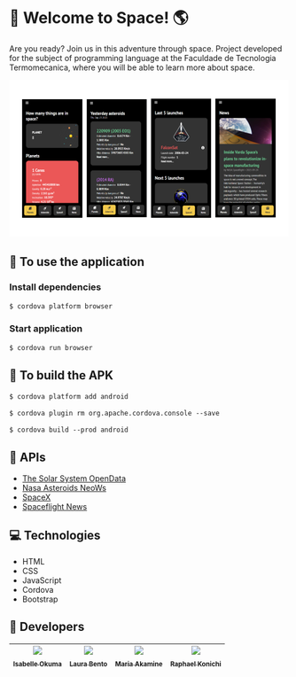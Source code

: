# 🚀 Welcome to Space! 🌎
Are you ready? Join us in this adventure through space. 
Project developed for the subject of programming language at the Faculdade de Tecnologia Termomecanica, where you will be able to learn more about space.

![Design preview](preview/preview.png)

## 🏁 To use the application

### Install dependencies
```
$ cordova platform browser
```

### Start application
```
$ cordova run browser
```


## 📱 To build the APK

```
$ cordova platform add android
```

```
$ cordova plugin rm org.apache.cordova.console --save
```

```
$ cordova build --prod android
```

## 🔗 APIs
- [The Solar System OpenData](https://api.le-systeme-solaire.net/en/)
- [Nasa Asteroids NeoWs](https://api.nasa.gov)
- [SpaceX](https://github.com/r-spacex/SpaceX-API)
- [Spaceflight News](https://api.spaceflightnewsapi.net/v3/documentation#)

## 💻 Technologies
- HTML
- CSS
- JavaScript
- Cordova
- Bootstrap

## 👥 Developers
[<img src="https://avatars.githubusercontent.com/u/71194171?s=400&u=071f7791bb03f8e102d835bdb9c2f0d3d24e8a34&v=" width=115 > <br> <sub> Isabelle Okuma </sub>](https://github.com/isabelleokuma) | [<img src="https://avatars.githubusercontent.com/u/54412527?s=400&u=071f7791bb03f8e102d835bdb9c2f0d3d24e8a34&v=" width=115 > <br> <sub> Laura Bento </sub>](https://github.com/laurabento) | [<img src="https://avatars.githubusercontent.com/u/71193719?s=400&u=071f7791bb03f8e102d835bdb9c2f0d3d24e8a34&v=" width=115 > <br> <sub> Maria Akamine </sub>](https://github.com/mariagabs) | [<img src="https://avatars.githubusercontent.com/u/56551507?s=400&u=071f7791bb03f8e102d835bdb9c2f0d3d24e8a34&v=" width=115 > <br> <sub> Raphael Konichi </sub>](https://github.com/raphaelkonichi) |
| :---: | :---: | :---: | :---: | 
